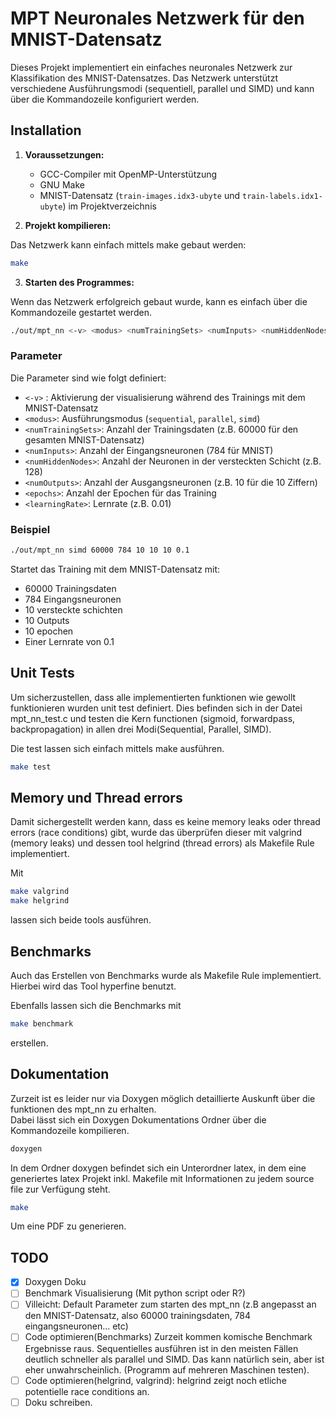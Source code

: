 # MPT Neuronales Netzwerk für den MNIST-Datensatz

Dieses Projekt implementiert ein einfaches neuronales Netzwerk zur Klassifikation des MNIST-Datensatzes. Das Netzwerk unterstützt verschiedene Ausführungsmodi (sequentiell, parallel und SIMD) und kann über die Kommandozeile konfiguriert werden.

## Installation

1. **Voraussetzungen:**

   - GCC-Compiler mit OpenMP-Unterstützung
   - GNU Make
   - MNIST-Datensatz (`train-images.idx3-ubyte` und `train-labels.idx1-ubyte`) im Projektverzeichnis

2. **Projekt kompilieren:**

Das Netzwerk kann einfach mittels make gebaut werden:

```bash
make
```

3. **Starten des Programmes:**

Wenn das Netzwerk erfolgreich gebaut wurde, kann es einfach über die Kommandozeile gestartet werden.

```bash
./out/mpt_nn <-v> <modus> <numTrainingSets> <numInputs> <numHiddenNodes> <numOutputs> <epochs> <learningRate>
```

### Parameter

Die Parameter sind wie folgt definiert:

- `<-v>` : Aktivierung der visualisierung während des Trainings mit dem MNIST-Datensatz
- `<modus>`: Ausführungsmodus (`sequential`, `parallel`, `simd`)
- `<numTrainingSets>`: Anzahl der Trainingsdaten (z.B. 60000 für den gesamten MNIST-Datensatz)
- `<numInputs>`: Anzahl der Eingangsneuronen (784 für MNIST)
- `<numHiddenNodes>`: Anzahl der Neuronen in der versteckten Schicht (z.B. 128)
- `<numOutputs>`: Anzahl der Ausgangsneuronen (z.B. 10 für die 10 Ziffern)
- `<epochs>`: Anzahl der Epochen für das Training
- `<learningRate>`: Lernrate (z.B. 0.01)

### Beispiel

```bash
./out/mpt_nn simd 60000 784 10 10 10 0.1
```

Startet das Training mit dem MNIST-Datensatz mit:

- 60000 Trainingsdaten
- 784 Eingangsneuronen
- 10 versteckte schichten
- 10 Outputs
- 10 epochen
- Einer Lernrate von 0.1

## Unit Tests

Um sicherzustellen, dass alle implementierten funktionen wie gewollt funktionieren wurden unit test definiert. Dies befinden sich in der Datei mpt_nn_test.c und testen die Kern functionen (sigmoid, forwardpass, backpropagation) in allen drei Modi(Sequential, Parallel, SIMD).

Die test lassen sich einfach mittels make ausführen.

```bash
make test
```

## Memory und Thread errors

Damit sichergestellt werden kann, dass es keine memory leaks oder thread errors (race conditions) gibt, wurde das überprüfen dieser mit valgrind (memory leaks) und dessen tool helgrind (thread errors) als Makefile Rule implementiert.

Mit

```bash
make valgrind
make helgrind
```

lassen sich beide tools ausführen.

## Benchmarks

Auch das Erstellen von Benchmarks wurde als Makefile Rule implementiert. Hierbei wird das Tool hyperfine benutzt.

Ebenfalls lassen sich die Benchmarks mit

```bash
make benchmark
```

erstellen.

## Dokumentation

Zurzeit ist es leider nur via Doxygen möglich detaillierte Auskunft über die funktionen des mpt_nn zu erhalten.<br>
Dabei lässt sich ein Doxygen Dokumentations Ordner über die Kommandozeile kompilieren. <br>

```bash
doxygen
```

In dem Ordner doxygen befindet sich ein Unterordner latex, in dem eine generiertes latex Projekt inkl. Makefile mit Informationen zu jedem source file zur Verfügung steht.

```bash
make
```

Um eine PDF zu generieren.

## TODO

- [x] Doxygen Doku<br>
- [ ] Benchmark Visualisierung (Mit python script oder R?) <br>
- [ ] Villeicht: Default Parameter zum starten des mpt_nn (z.B angepasst an den MNIST-Datensatz, also 60000 trainingsdaten, 784 eingangsneuronen... etc)<br>
- [ ] Code optimieren(Benchmarks) Zurzeit kommen komische Benchmark Ergebnisse raus. Sequentielles ausführen ist in den meisten Fällen deutlich schneller als parallel und SIMD. Das kann natürlich sein, aber ist eher unwahrscheinlich. (Programm auf mehreren Maschinen testen).<br>
- [ ] Code optimieren(helgrind, valgrind): helgrind zeigt noch etliche potentielle race conditions an.<br>
- [ ] Doku schreiben.<br>
